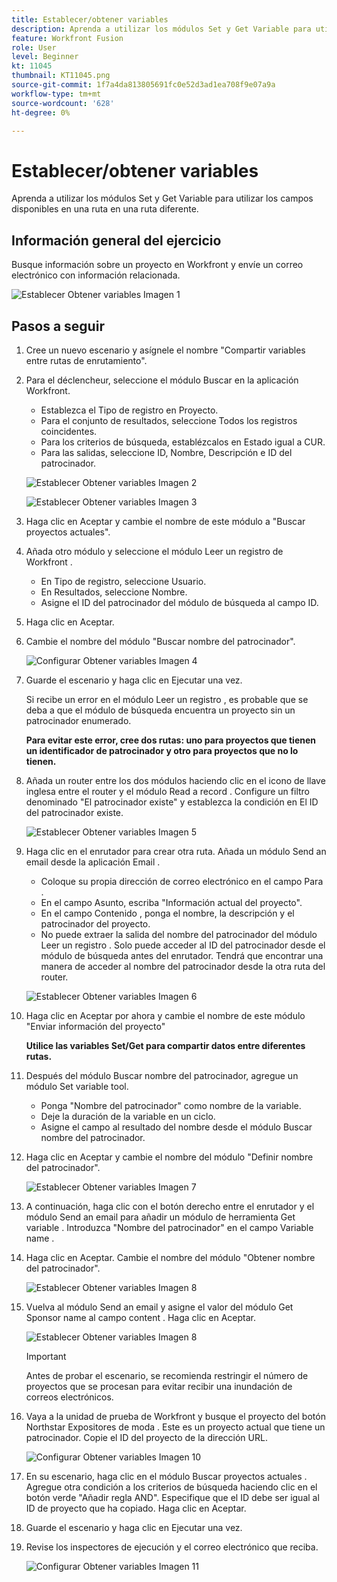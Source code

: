 ```yaml
---
title: Establecer/obtener variables
description: Aprenda a utilizar los módulos Set y Get Variable para utilizar los campos disponibles en una ruta en una ruta diferente.
feature: Workfront Fusion
role: User
level: Beginner
kt: 11045
thumbnail: KT11045.png
source-git-commit: 1f7a4da813805691fc0e52d3ad1ea708f9e07a9a
workflow-type: tm+mt
source-wordcount: '628'
ht-degree: 0%

---
```



# Establecer/obtener variables

Aprenda a utilizar los módulos Set y Get Variable para utilizar los campos disponibles en una ruta en una ruta diferente.

## Información general del ejercicio

Busque información sobre un proyecto en Workfront y envíe un correo electrónico con información relacionada.

![Establecer Obtener variables Imagen 1](../12-exercises/assets/set-get-variables-walkthrough-1.png)

## Pasos a seguir

1. Cree un nuevo escenario y asígnele el nombre &quot;Compartir variables entre rutas de enrutamiento&quot;.
1. Para el déclencheur, seleccione el módulo Buscar en la aplicación Workfront.

   + Establezca el Tipo de registro en Proyecto.
   + Para el conjunto de resultados, seleccione Todos los registros coincidentes.
   + Para los criterios de búsqueda, establézcalos en Estado igual a CUR.
   + Para las salidas, seleccione ID, Nombre, Descripción e ID del patrocinador.

   ![Establecer Obtener variables Imagen 2](../12-exercises/assets/set-get-variables-walkthrough-2.png)

   ![Establecer Obtener variables Imagen 3](../12-exercises/assets/set-get-variables-walkthrough-3.png)

1. Haga clic en Aceptar y cambie el nombre de este módulo a &quot;Buscar proyectos actuales&quot;.
1. Añada otro módulo y seleccione el módulo Leer un registro de Workfront .

   + En Tipo de registro, seleccione Usuario.
   + En Resultados, seleccione Nombre.
   + Asigne el ID del patrocinador del módulo de búsqueda al campo ID.

1. Haga clic en Aceptar.
1. Cambie el nombre del módulo &quot;Buscar nombre del patrocinador&quot;.

   ![Configurar Obtener variables Imagen 4](../12-exercises/assets/set-get-variables-walkthrough-4.png)

1. Guarde el escenario y haga clic en Ejecutar una vez.

   Si recibe un error en el módulo Leer un registro , es probable que se deba a que el módulo de búsqueda encuentra un proyecto sin un patrocinador enumerado.

   **Para evitar este error, cree dos rutas: uno para proyectos que tienen un identificador de patrocinador y otro para proyectos que no lo tienen.**

1. Añada un router entre los dos módulos haciendo clic en el icono de llave inglesa entre el router y el módulo Read a record . Configure un filtro denominado &quot;El patrocinador existe&quot; y establezca la condición en El ID del patrocinador existe.

   ![Establecer Obtener variables Imagen 5](../12-exercises/assets/set-get-variables-walkthrough-5.png)

1. Haga clic en el enrutador para crear otra ruta. Añada un módulo Send an email desde la aplicación Email .

   + Coloque su propia dirección de correo electrónico en el campo Para .
   + En el campo Asunto, escriba &quot;Información actual del proyecto&quot;.
   + En el campo Contenido , ponga el nombre, la descripción y el patrocinador del proyecto.
   + No puede extraer la salida del nombre del patrocinador del módulo Leer un registro . Solo puede acceder al ID del patrocinador desde el módulo de búsqueda antes del enrutador. Tendrá que encontrar una manera de acceder al nombre del patrocinador desde la otra ruta del router.

   ![Establecer Obtener variables Imagen 6](../12-exercises/assets/set-get-variables-walkthrough-6.png)

1. Haga clic en Aceptar por ahora y cambie el nombre de este módulo &quot;Enviar información del proyecto&quot;

   **Utilice las variables Set/Get para compartir datos entre diferentes rutas.**

1. Después del módulo Buscar nombre del patrocinador, agregue un módulo Set variable tool.

   + Ponga &quot;Nombre del patrocinador&quot; como nombre de la variable.
   + Deje la duración de la variable en un ciclo.
   + Asigne el campo al resultado del nombre desde el módulo Buscar nombre del patrocinador.

1. Haga clic en Aceptar y cambie el nombre del módulo &quot;Definir nombre del patrocinador&quot;.

   ![Establecer Obtener variables Imagen 7](../12-exercises/assets/set-get-variables-walkthrough-7.png)

1. A continuación, haga clic con el botón derecho entre el enrutador y el módulo Send an email para añadir un módulo de herramienta Get variable . Introduzca &quot;Nombre del patrocinador&quot; en el campo Variable name .
1. Haga clic en Aceptar. Cambie el nombre del módulo &quot;Obtener nombre del patrocinador&quot;.

   ![Establecer Obtener variables Imagen 8](../12-exercises/assets/set-get-variables-walkthrough-8.png)

1. Vuelva al módulo Send an email y asigne el valor del módulo Get Sponsor name al campo content . Haga clic en Aceptar.

   ![Establecer Obtener variables Imagen 8](../12-exercises/assets/set-get-variables-walkthrough-8.png)

   >[!IMPORTANT]
   >
   >Antes de probar el escenario, se recomienda restringir el número de proyectos que se procesan para evitar recibir una inundación de correos electrónicos.

1. Vaya a la unidad de prueba de Workfront y busque el proyecto del botón Northstar Expositores de moda . Este es un proyecto actual que tiene un patrocinador. Copie el ID del proyecto de la dirección URL.

   ![Configurar Obtener variables Imagen 10](../12-exercises/assets/set-get-variables-walkthrough-10.png)

1. En su escenario, haga clic en el módulo Buscar proyectos actuales . Agregue otra condición a los criterios de búsqueda haciendo clic en el botón verde &quot;Añadir regla AND&quot;. Especifique que el ID debe ser igual al ID de proyecto que ha copiado. Haga clic en Aceptar.
1. Guarde el escenario y haga clic en Ejecutar una vez.
1. Revise los inspectores de ejecución y el correo electrónico que reciba.

   ![Configurar Obtener variables Imagen 11](../12-exercises/assets/set-get-variables-walkthrough-11.png)

